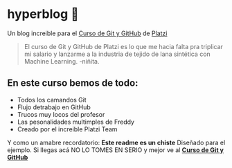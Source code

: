 # hyperblog 💚
Un blog increible para el [Curso de Git y GitHub](https://platzi.com/clases/git-github/http:// "Curso de Git y GitHub") de [Platzi](http://platzi.com "Platzi")
>El curso de Git y GitHub de Platzi es lo que me hacia falta pra triplicar mi salario y lanzarme a la industria de tejido de lana sintética con Machine Learning.
> -niñita.

## En este curso bemos de todo:
* Todos los camandos Git
* Flujo detrabajo en GitHub
* Trucos muy locos del profesor
* Las pesonalidades multimples de Freddy
* Creado por el increible Platzi Team

Y como un amabre recordatorio: **Este readme es un chiste** Diseñado para el ejemplo. Si llegas acá NO LO TOMES EN SERIO y mejor ve al [**Curso de Git y GitHub**](https://platzi.com/clases/git-github/http:// "Curso de Git y GitHub")